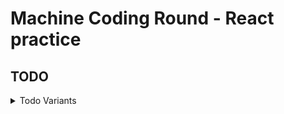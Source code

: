# Machine Coding Round - React practice

## TODO
<details>
<summary>Todo Variants</summary>

### Todo Simple
- Add todos
- Delete todos
- Mark as completed/uncompleted

---

### Todo Filter
- All features of **Todo Simple**
- Filters: `ALL`, `COMPLETED`, `PENDING`

---

### Todo Search
- All features of **Todo Simple**
- Search todos by text (case-insensitive)

---

### Todo Edit
- All features of **Todo Simple**
- Edit existing todos (inline or with a modal)

---

### Todo with Due Dates
- All features of **Todo Simple**
- Add a due date to each todo (`<input type="date" />`)
- Display and optionally sort by due date

---

### Todo with Priority
- All features of **Todo Simple**
- Set priority (High / Medium / Low)
- Visual priority tags
- Sort or group by priority

---

### Todo with Undo
- All features of **Todo Simple**
- Undo the last deleted todo (temporary recovery option)
- Optional timeout to auto-expire the undo

---

### Todo with Persistent Storage
- All features of **Todo Simple**
- Store todos in `localStorage` or `sessionStorage`
- Load todos on app start

---

### Todo with Reducer
- All features of **Todo Simple**
- Use `useReducer` for managing state
- Better scalability and action separation

---

### Todo with Filters + Search
- All features of **Todo Filter**
- All features of **Todo Search**
- Combine both for advanced filtering

---

### Todo with Pagination / Infinite Scroll
- All features of **Todo Simple**
- Break large lists into pages
- Or load more items as the user scrolls

---

### Todo with Authentication (Advanced)
- All features of **Todo Simple**
- Users must log in to add/manage todos
- Different users have different todo lists

---

### Todo with API Integration
- All features of **Todo Simple**
- Fetch/add/update/delete todos via API (e.g., JSONPlaceholder or your own backend)
- Use `fetch`, `axios`, or libraries like `React Query`

---

### Todo with Themes
- All features of **Todo Simple**
- Add dark mode / light mode toggle
- Store theme preference in localStorage

---

### Todo with Animations
- All features of **Todo Simple**
- Animate:
  - Adding/removing items
  - Strike-through transitions
- Use CSS transitions or libraries like Framer Motion

---

### Todo with Testing
- All features of **Todo Simple**
- Add unit tests for logic (e.g. `addTodo`, `toggleCompleted`)
- Add UI tests with React Testing Library
</details>